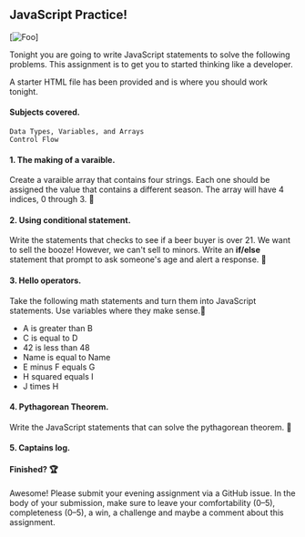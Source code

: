 ## JavaScript Practice! 

[![Foo](http://loveforsuccessfulwomen.com/wp-content/uploads/2011/08/Practice.jpg)]

Tonight you are going to write JavaScript statements to solve the following problems. This assignment is to get you to started thinking like a developer.

A starter HTML file has been provided and is where you should work tonight.

#### Subjects covered.

	Data Types, Variables, and Arrays
	Control Flow

#### 1. The making of a varaible.
Create a varaible array that contains four strings.
Each one should be assigned the value that contains a different season.
The array will have 4 indices, 0 through 3. :fallen_leaf:

#### 2. Using conditional statement.
Write the statements that checks to see if a beer buyer is over 21.
We want to sell the booze! However, we can't sell to minors. 
Write an **if/else** statement that prompt to ask someone's age and alert a response. :beer:

#### 3. Hello operators.
Take the following math statements and turn them into JavaScript statements. Use variables where they make sense.:metal:

- A is greater than B
- C is equal to D
- 42 is less than 48
- Name is equal to Name
- E minus F equals G
- H squared equals I
- J times H

#### 4. Pythagorean Theorem.
Write the JavaScript statements that can solve the pythagorean theorem. :triangular_ruler:

#### 5. Captains log.



#### Finished? :trophy:

Awesome! Please submit your evening assignment via a GitHub issue. In the body of your submission, make sure to leave your comfortability (0–5), completeness (0–5), a win, a challenge and maybe a comment about this assignment.